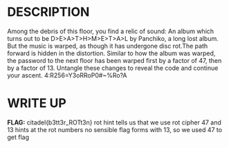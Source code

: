 # DESCRIPTION 

Among the debris of this floor, you find a relic of sound: An 
album which turns out to be D>E>A>T>H>M>E>T>A>L by Panchiko, 
a long lost album. But the music is warped, as though it has undergone 
disc rot.The path forward is hidden in the distortion. Similar to how the album was warped,
the password to the next floor has been warped first by a factor of 47, then by a factor of 13. 
Untangle these changes to reveal the code and continue your ascent.
4:R256=Y3oRRoP0#~%Ro?A

# WRITE UP 
**FLAG:** citadel{b3tt3r_ROTt3n} 
rot hint tells us that we use rot cipher 47 and 13 hints at the rot numbers
no sensible flag forms with 13, so we used 47 to get flag
